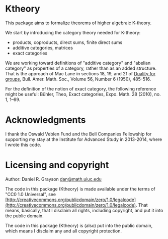 Ktheory
=======

This package aims to formalize theorems of higher algebraic K-theory.

We start by introducing the category theory needed for K-theory:

  - products, coproducts, direct sums, finite direct sums
  - additive categories, matrices
  - exact categories

We are working toward definitions of "additive category" and "abelian
category" as properties of a category, rather than as an added structure.
That is the approach of Mac Lane in sections 18, 19, and 21 of
[Duality for groups](http://projecteuclid.org/DPubS/Repository/1.0/Disseminate?view=body&id=pdf_1&handle=euclid.bams/1183515045),
Bull. Amer. Math. Soc., Volume 56, Number 6 (1950), 485-516.

For the definition of the notion of exact category, the following reference
might be useful: 
      Bühler, Theo, Exact categories, Expo. Math. 28 (2010), no. 1, 1–69.

Acknowledgments
===============

I thank the Oswald Veblen Fund and the Bell Companies Fellowship for supporting
my stay at the Institute for Advanced Study in 2013-2014, where I wrote this
code.

Licensing and copyright
=======================

Author: Daniel R. Grayson <dan@math.uiuc.edu>

The code in this package (Ktheory) is made available under the terms of "CC0
1.0 Universal", see
[http://creativecommons.org/publicdomain/zero/1.0/legalcode](http://creativecommons.org/publicdomain/zero/1.0/legalcode).
That means, basically, that I disclaim all rights, including copyright, and put
it into the public domain.

The code in this package (Ktheory) is (also) put into the public domain, which
means I disclaim any and all copyright protection.
